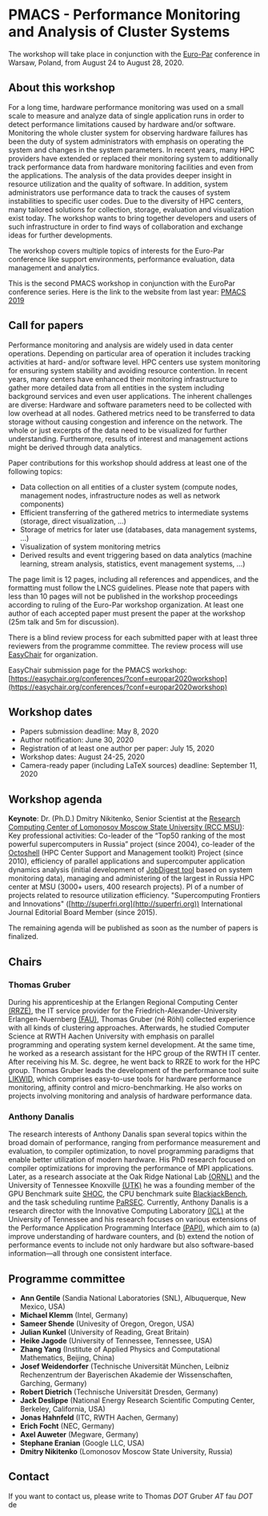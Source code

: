 # PMACS - Performance Monitoring and Analysis of Cluster Systems
The workshop will take place in conjunction with the [Euro-Par](https://2020.euro-par.org) conference in Warsaw, Poland, from August 24 to August 28, 2020.

## About this workshop
For a long time, hardware performance monitoring was used on a small scale to measure and analyze data of single application runs in order to detect performance limitations caused by hardware and/or software. Monitoring the whole cluster system for observing hardware failures has been the duty of system administrators with emphasis on operating the system and changes in the system parameters. In recent years, many HPC providers have extended or replaced their monitoring system to additionally track performance data from hardware monitoring facilities and even from the applications. The analysis of the data provides deeper insight in resource utilization and the quality of software. In addition, system administrators use performance data to track the causes of system instabilities to specific user codes. Due to the diversity of HPC centers, many tailored solutions for collection, storage, evaluation and visualization exist today. The workshop wants to bring together developers and users of such infrastructure in order to find ways of collaboration and exchange ideas for further developments.

The workshop covers multiple topics of interests for the Euro-Par conference like support environments, performance evaluation, data management and analytics.

This is the second PMACS workshop in conjunction with the EuroPar conference series. Here is the link to the website from last year: [PMACS 2019](README-2019.md)


## Call for papers
Performance monitoring and analysis are widely used in data center operations. Depending on particular area of operation it includes tracking activities at hard- and/or software level. HPC centers use system monitoring for ensuring system stability and avoiding resource contention. In recent years, many centers have enhanced their monitoring infrastructure to gather more detailed data from all entities in the system including background services and even user applications. The inherent challenges are diverse: Hardware and software parameters need to be collected with low overhead at all nodes. Gathered metrics need to be transferred to data storage without causing congestion and inference on the network. The whole or just excerpts of the data need to be visualized for further understanding. Furthermore, results of interest and management actions might be derived through data analytics.

Paper contributions for this workshop should address at least one of the following topics:
* Data collection on all entities of a cluster system (compute nodes, management nodes, infrastructure nodes as well as network components)
* Efficient transferring of the gathered metrics to intermediate systems (storage, direct visualization, …)
* Storage of metrics for later use (databases, data management systems, …)
* Visualization of system monitoring metrics
* Derived results and event triggering based on data analytics (machine learning, stream analysis, statistics, event management systems, ...)

The page limit is 12 pages, including all references and appendices, and the formatting must follow the LNCS guidelines. Please note that papers with less than 10 pages will not be published in the workshop proceedings according to ruling of the Euro-Par workshop organization. At least one author of each accepted paper must present the paper at the workshop (25m talk and 5m for discussion).

There is a blind review process for each submitted paper with at least three reviewers from the programme committee. The review process will use [EasyChair](https://easychair.org/) for organization.

EasyChair submission page for the PMACS workshop: [https://easychair.org/conferences/?conf=europar2020workshop](https://easychair.org/conferences/?conf=europar2020workshop)



## Workshop dates
* Papers submission deadline: May 8, 2020
* Author notification: June 30, 2020
* Registration of at least one author per paper: July 15, 2020
* Workshop dates: August 24-25, 2020
* Camera-ready paper (including LaTeX sources) deadline: September 11, 2020

## Workshop agenda
**Keynote**: Dr. (Ph.D.) Dmitry Nikitenko, Senior Scientist at the [Research Computing Center of Lomonosov Moscow State University (RCC MSU)](https://rcc.msu.ru/en):<br>
Key professional activities:  Co-leader of the “Top50 ranking of the most powerful supercomputers in Russia” project (since 2004), co-leader of the [Octoshell](http://octoshell.ru/) (HPC Center Support and Management toolkit) Project (since 2010), efficiency of parallel applications and supercomputer application dynamics analysis (initial development of [JobDigest tool](http://russianscdays.org/files/pdf17/185.pdf) based on system monitoring data), managing and administering of the largest in Russia HPC center at MSU (3000+ users, 400 research projects). PI of a number of projects related to resource utilization efficiency. "Supercomputing Frontiers and Innovations" ([http://superfri.org](http://superfri.org)) International Journal Editorial Board Member (since 2015).


The remaining agenda will be published as soon as the number of papers is finalized.


## Chairs
### Thomas Gruber
During his apprenticeship at the Erlangen Regional Computing Center [(RRZE)](https://www.rrze.fau.de/), the IT service provider for the Friedrich-Alexander-University Erlangen-Nuernberg [(FAU)](https://www.fau.de/), Thomas Gruber (né Röhl) collected experience with all kinds of clustering approaches. Afterwards, he studied Computer Science at RWTH Aachen University with emphasis on parallel programming and operating system kernel development. At the same time, he worked as a research assistant for the HPC group of the RWTH IT center. After receiving his M. Sc. degree, he went back to RRZE to work for the HPC group. Thomas Gruber leads the development of the performance tool suite [LIKWID](https://github.com/RRZE-HPC/likwid/wiki), which comprises easy-to-use tools for hardware performance monitoring, affinity control and micro-benchmarking. He also works on projects involving monitoring and analysis of hardware performance data.
### Anthony Danalis
The research interests of Anthony Danalis span several topics within the broad domain of performance, ranging from performance measurement and evaluation, to compiler optimization, to novel programming paradigms that enable better utilization of modern hardware. His PhD research focused on compiler optimizations for improving the performance of MPI applications. Later, as a research associate at the Oak Ridge National Lab [(ORNL)](https://www.ornl.gov/) and the University of Tennessee Knoxville [(UTK)](https://www.utk.edu/) he was a founding member of the GPU Benchmark suite [SHOC](https://github.com/vetter/shoc/wiki), the CPU benchmark suite [BlackjackBench](http://www.icl.utk.edu/~luszczek/pubs/Blackjackbench_acmper.pdf), and the task scheduling runtime [PaRSEC](http://icl.utk.edu/parsec/). Currently, Anthony Danalis is a research director with the Innovative Computing Laboratory [(ICL)](https://www.icl.utk.edu/) at the University of Tennessee and his research focuses on various extensions of the Performance Application Programming Interface [(PAPI)](https://icl.utk.edu/papi/index.html), which aim to (a) improve understanding of hardware counters, and (b) extend the notion of performance events to include not only hardware but also software-based information—all through one consistent interface.

## Programme committee
* __Ann Gentile__ (Sandia National Laboratories (SNL), Albuquerque, New Mexico, USA)
* __Michael Klemm__ (Intel, Germany)
* __Sameer Shende__ (Univesity of Oregon, Oregon, USA)
* __Julian Kunkel__ (University of Reading, Great Britain)
* __Heike Jagode__ (University of Tennessee, Tennessee, USA)
* __Zhang Yang__ (Institute of Applied Physics and Computational Mathematics, Beijing, China)
* __Josef Weidendorfer__ (Technische Universität München, Leibniz Rechenzentrum der Bayerischen Akademie der Wissenschaften, Garching, Germany)
* __Robert Dietrich__ (Technische Universität Dresden, Germany)
* __Jack Deslippe__ (National Energy Research Scientific Computing Center, Berkeley, California, USA)
* __Jonas Hahnfeld__ (ITC, RWTH Aachen, Germany)
* __Erich Focht__ (NEC, Germany)
* __Axel Auweter__ (Megware, Germany)
* __Stephane Eranian__ (Google LLC, USA)
* __Dmitry Nikitenko__ (Lomonosov Moscow State University, Russia)

## Contact
If you want to contact us, please write to Thomas _DOT_ Gruber _AT_ fau _DOT_ de
